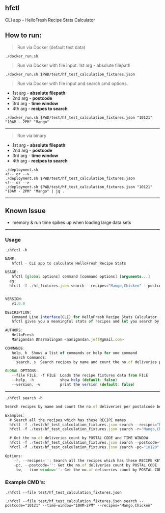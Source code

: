 ## hfctl

CLI app - HelloFresh Recipe Stats Calculator

## How to run:

> Run via Docker (default test data)

```
./docker_run.sh
```

> Run via Docker with file input. 1st arg - absolute filepath

```
./docker_run.sh $PWD/test/hf_test_calculation_fixtures.json
```

> Run via Docker with file input and search cmd options.

- 1st arg - **absolute filepath**
- 2nd arg - **postcode**
- 3rd arg - **time window**
- 4th arg - **recipes to search**

```
./docker_run.sh $PWD/test/hf_test_calculation_fixtures.json "10121" "10AM - 2PM" "Mango"
```

---

> Run via binary

- 1st arg - **absolute filepath**
- 2nd arg - **postcode**
- 3rd arg - **time window**
- 4th arg - **recipes to search**

```
./deployment.sh
<!-- or -->
./deployment.sh $PWD/test/hf_test_calculation_fixtures.json
<!-- or -->
./deployment.sh $PWD/test/hf_test_calculation_fixtures.json "10121" "10AM - 2PM" "Mango" | jq .
```

---

## Known Issue

- memory & run time spikes up when loading large data sets

---

### Usage

`./hfctl -h`

```js
NAME:
   hfctl - CLI app to calculate HelloFresh Recipe Stats

USAGE:
   hfctl [global options] command [command options] [arguments...]
  eg:
  hfctl -f ./hf_fixtures.json search --recipes="Mango,Chicken" --postcode="10120" --time-window="10AM-2PM"


VERSION:
   v1.0.0

DESCRIPTION:
   Command Line Interface(CLI) for HelloFresh Recipe Stats Calculator.
   hfctl gives you a meaningful stats of recipes and let you search by postalcode and recipe names.

AUTHORS:
   HelloFresh
   Manigandan Dharmalingam <manigandan.jeff@gmail.com>

COMMANDS:
   help, h  Shows a list of commands or help for one command
   Search Commands:
     search, s  Search recipes by name and count the no.of deliveries per postalcode between time window.

GLOBAL OPTIONS:
   --file FILE, -f FILE  Loads the recipe fixtures data from FILE
   --help, -h            show help (default: false)
   --version, -v         print the version (default: false)
```

---

`./hfctl search -h`

```js
Search recipes by name and count the no.of deliveries per postalcode between time window.

Examples:
  # Search all the recipes which has these RECIPE names.
  hfctl -f ./test/hf_test_calculation_fixtures.json search --recipes="Potato,Veggie,Mushroom"
  hfctl -f ./test/hf_test_calculation_fixtures.json search -r="Mango,Chicken"

  # Get the no.of deliveries count by POSTAL CODE and TIME WINDOW.
  hfctl -f ./test/hf_test_calculation_fixtures.json search --postcode="10120" --time-window="10AM-2PM"
  hfctl -f ./test/hf_test_calculation_fixtures.json search -pc="10120" -tw="10AM-2PM"

Options:
    -r, --recipes='': Search all the recipes which has these RECIPE KEY names.
    -pc, --postcode='': Get the no.of deliveries count by POSTAL CODE.
    -tw, --time-window='': Get the no.of deliveries count by POSTAL CODE and TIME WINDOW.
```

### Example CMD's:

`./hfctl --file test/hf_test_calculation_fixtures.json`

`./hfctl --file test/hf_test_calculation_fixtures.json search --postcode="10121" --time-window="10AM-2PM" --recipes="Mango,Chicken"`
